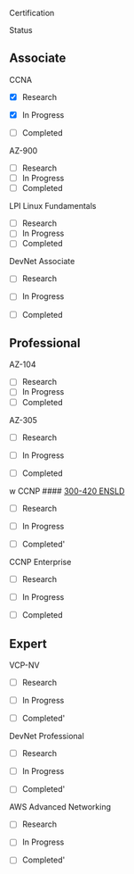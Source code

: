 

Certification

Status

## Associate


CCNA

- [x] Research
- [x] In Progress
- [ ] Completed


AZ-900
- [ ] Research
- [ ] In Progress
- [ ] Completed

LPI Linux Fundamentals
- [ ] Research
- [ ] In Progress
- [ ] Completed

DevNet Associate

- [ ] Research
- [ ] In Progress
- [ ] Completed


## Professional

AZ-104
- [ ] Research
- [ ] In Progress
- [ ] Completed

AZ-305
- [ ] Research
- [ ] In Progress
- [ ] Completed


w
CCNP #### [300-420 ENSLD](https://www.cisco.com/c/en/us/training-events/training-certifications/exams/current-list/ensld-300-420.html)

- [ ] Research
- [ ] In Progress
- [ ] Completed'


CCNP Enterprise

- [ ] Research
- [ ] In Progress
- [ ] Completed



## Expert


VCP-NV 

- [ ] Research
- [ ] In Progress
- [ ] Completed'


DevNet Professional 

- [ ] Research
- [ ] In Progress
- [ ] Completed'


AWS Advanced Networking

- [ ] Research
- [ ] In Progress
- [ ] Completed'






